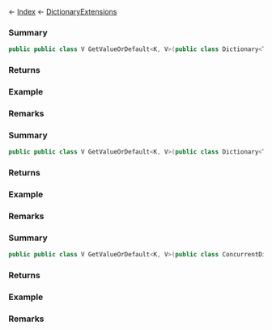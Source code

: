 ← [Index](Api-Index) ← [DictionaryExtensions](System.Collections.Generic.DictionaryExtensions)

### Summary

```csharp
public public class V GetValueOrDefault<K, V>(public class Dictionary<TKey, TValue> dictionary, public class K key)
```

### Returns

### Example

### Remarks

### Summary

```csharp
public public class V GetValueOrDefault<K, V>(public class Dictionary<TKey, TValue> dictionary, public class K key, public class V defaultValue)
```

### Returns

### Example

### Remarks

### Summary

```csharp
public public class V GetValueOrDefault<K, V>(public class ConcurrentDictionary<TKey, TValue> dictionary, public class K key, public class V defaultValue)
```

### Returns

### Example

### Remarks

